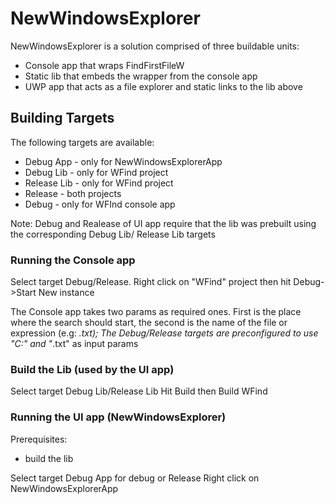 # NewWindowsExplorer

NewWindowsExplorer is a solution comprised of three buildable units:
* Console app that wraps FindFirstFileW
* Static lib that embeds the wrapper from the console app
* UWP app that acts as a file explorer and static links to the lib above

## Building Targets

The following targets are available:

* Debug App - only for NewWindowsExplorerApp
* Debug Lib - only for WFind project
* Release Lib - only for WFind project
* Release - both projects
* Debug - only for WFInd console app

Note: Debug and Realease of UI app require that the lib was prebuilt using the corresponding Debug Lib/ Release Lib targets

### Running the Console app

Select target Debug/Release.
Right click on "WFind" project then hit Debug->Start New instance

The Console app takes two params as required ones. 
First is the place where the search should start, the second is the name of the file or expression (e.g: *.txt);
The Debug/Release targets are preconfigured to use "C:\" and "*.txt" as input params

### Build the Lib (used by the UI app)

Select target Debug Lib/Release Lib
Hit Build then Build WFind

### Running the UI app (NewWindowsExplorer)

Prerequisites:
* build the lib

Select target Debug App for debug or Release
Right click on NewWindowsExplorerApp 

